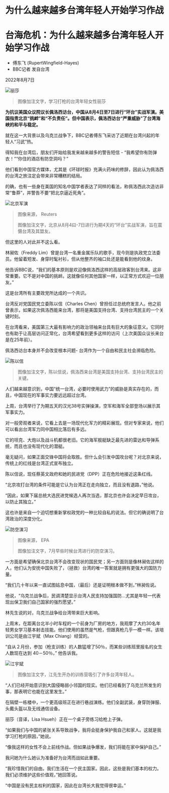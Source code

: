 # 为什么越来越多台湾年轻人开始学习作战

#  台海危机：为什么越来越多台湾年轻人开始学习作战

  * 傅东飞 (RupertWingfield-Hayes) 
  * BBC记者 发自台湾 

2022年8月7日

![丽莎](_126200653_b53e7196-9a9c-4e0f-ad37-2df061a10631.jpg)

> 图像加注文字，学习打枪的台湾年轻女性丽莎

**为抗议美国众议院议长佩洛西访台，中国从8月4日至7日进行“环台”实战军演。美国指责北京“挑衅”和“不负责任”。但中国表示，佩洛西访台“严重威胁”了台湾海峡的和平与稳定。**

就在这一大背景以及乌克兰战争下，BBC记者傅东飞采访了近期在台湾兴起的年轻人“习武”热。

得知我在台湾后，朋友们开始给我发来越来越多的警告短信 - “我希望你有防弹衣！”“你住的酒店有防空洞吗？”

他们看到中国官方媒体，尤其是《环球时报》充满火药味的修辞，因此认为佩洛西的台湾之旅注定会带来非常糟糕的结局。

的确，也有一些身在美国的知名中国学者表达了同样的看法，称佩洛西此次造访非常“鲁莽”，并警告不要“把北京逼近死角”。

![北京军演](_126231934_7823c45e-1904-41c4-abe5-d7e47018e778.jpg)

> 图像来源，  Reuters
>
> 图像加注文字，北京从8月4曰-7日进行为期4天的“环台”实战军演，旨在震慑台湾及其盟友。

但这里的人对此并不这么看。

林昶佐（Freddy Lim）曾是台湾一名重金属乐队的歌手，现今则是执政党立法委员。他留着短发、身穿时髦衬衫，但从他整齐的袖口处还是能看到他的纹身。

他告诉BBC说，“我们的基本原则是欢迎像佩洛西这样的高层政客到台湾来。这非常重要。它不是对中国的挑衅。这就像任何其他国家一样，以正常方式欢迎一位朋友。”

这是台湾所有主要政党所达成的一个共识。

台湾反对党国民党立委陈以信（Charles Chen）曾担任过总统府发言人。他之前曾表示，如果这次佩洛西能来台湾，那将是美国支持台湾、支持台湾民主的一个关键时刻。

在台湾看来，美国第三大最有影响力的政治领袖来台具有巨大的象征意义。它同时也有助于让高层访问正常化，台湾希望看到更多这样的访问（上次美国众议长来台是在25年前）。

佩洛西访台本身并不会改变根本问题- 台湾作为一个自由和民主社会濒临危险。

![陈以信](_126200656_b7e7d6a7-fcac-439b-b3b9-b9c968664753.jpg)

> 图像加注文字，陈以信说，佩洛西来台湾是美国支持台湾、支持台湾民主的关键。

人们越来越意识到，中国“统一台湾，必要时使用武力”的威胁是真实存在的，而且，中国现在的军事实力要远远超过台湾。

上周，台湾举行了为期五天的汉光38号实弹操演，空军和海军全部登场以展示其军事实力。

对一般旁观者来说，它看上去是一场现代化军力的精彩展现。但对专家来说，他们可以看出台湾军力同中国相比落后有多远。

它的坦克、大炮以及战斗机都很老旧。它的海军舰艇缺乏最先进的雷达和导弹系统，而且也没有现代化的潜艇。

毫无疑问，如果正面交锋中国将会取胜。但什么会引发中国攻台呢？对北京来说，传统上的红线是台湾正式宣布独立。

陈以信说，现任蔡英文政府和她的民进党（DPP）正在危险地接近这条红线。

“北京攻打台湾的条件可能是它认为台湾正在走向独立，而且没有退路，”他说。

“因此，如果下届总统大选民进党候选人再次当选，那北京也许会决定早日攻台，以防止其独立。”

这也许是来自一个迫切想重新掌权政党的一种比较自私的说法。但它的确说明了台湾政治的深度分化。

![防空演习](_126200657_8f9f5635-64fc-4e86-8d48-f307070aeedc.jpg)

> 图像来源，  EPA
>
> 图像加注文字，7月早些时候台湾进行的防空演习。

一方面是希望确保北京台湾不会改变现状的国民党；另一方面则是像林昶佐这样的人，他们认为安抚中国失败了，（拯救）台湾的唯一答案就是拥有更强大的国防力量。

“我们几十年以来一直试图姑息中国，（最后）还是证明根本做不到，”林昶佐说。

他说，“乌克兰战争后，民调清楚显示台湾人民支持加强国防...尤其是年轻一代表现出保卫我们自己国家的强烈愿望。”

林先生说的对，乌克兰战争给台湾带来巨大影响。

上周末，在距离台北半小时车程的一个前身为厂房的地方，我观摩了大约30名年轻男女学习基本射击技能。他们使用的虽然是气枪，但跟真枪几乎一模一样。该培训公司是由江宇斌（Max Chiang）经营的。

“自从２月份，参加（枪支训练）的人数猛增了50％，而某些训练班里报名的女生人数现在达到 40－50％，” 他告诉我。

![江宇斌](_126200658_84106d53-abb5-4b3d-8eb9-8c9487452693.jpg)

> 图像加注文字，江先生开办的训练营吸引了许多台湾年轻人。

“人们已经开始意识到大国侵略弱小邻国的现实。他们已经看到了乌克兰所发生的事，那表明它也能在这里发生。”

在隔壁一栋楼中，一个更高级班正在进行巷战演练。他们全副武装，身穿防弹服、头戴头盔以及无线通信设备。

丽莎（音译，Lisa Hsueh）正在一个桌子旁练习给枪上子弹。

“如果我们与中国的紧张关系导致战争，我将会挺身保护我自己和家人。这就是我学习打枪的原因，”她说。

“像我这样的女性不会上前线作战。但如果战争爆发，我们将能在家中保护自己。”

我问她为什么她认为准备好为台湾而战如此重要。

“我珍惜我们的自由。我们生活在一个民主国家。因此，这些是我们基本的权力。我们必须维护这些价值观，”她回答说。

“中国是没有民主权利的国家，因此在台湾长大我觉得很幸运。”


